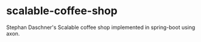 # scalable-coffee-shop
Stephan Daschner's Scalable coffee shop implemented in spring-boot using axon.
